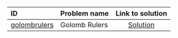 | ID | Problem name | Link to solution |
|:---|:---|:---:|
| [golombrulers](https://open.kattis.com/problems/golombrulers) | Golomb Rulers | [Solution](https://github.com/versenyi98/kattis-solutions/tree/main/solutions/golombrulers)|
